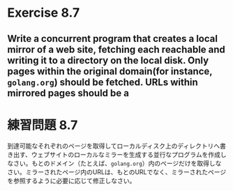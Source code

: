 # Exercise 8.7
Write a concurrent program that creates a local mirror of a web site, fetching each reachable and writing it to a directory on the local disk. Only pages within the original domain(for instance, `golang.org`) should be fetched. URLs within mirrored pages should be a
---
# 練習問題 8.7
到達可能なそれぞれのページを取得してローカルディスク上のディレクトリへ書き出す、ウェブサイトのローカルなミラーを生成する並行なプログラムを作成しなさい。もとのドメイン（たとえば、`golang.org`）内のページだけを取得しなさい。ミラーされたページ内のURLは、もとのURLでなく、ミラーされたページを参照するように必要に応じて修正しなさい。
